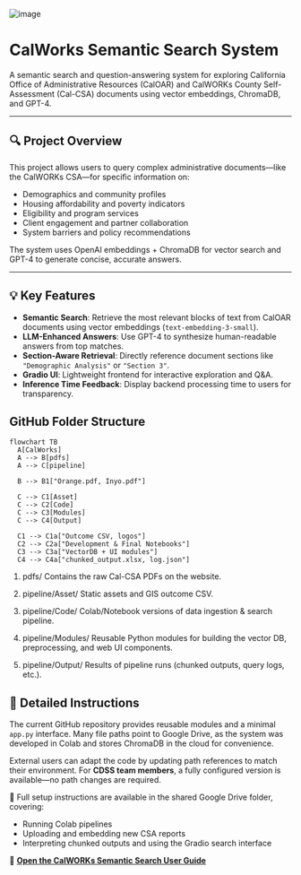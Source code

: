 ![image](https://github.com/user-attachments/assets/34a219f6-5a58-43e5-a0e4-54c004dfb5aa)


# CalWorks Semantic Search System

A semantic search and question-answering system for exploring California Office of Administrative Resources (CalOAR) and CalWORKs County Self-Assessment (Cal-CSA) documents using vector embeddings, ChromaDB, and GPT-4.

---

## 🔍 Project Overview

This project allows users to query complex administrative documents—like the CalWORKs CSA—for specific information on:

- Demographics and community profiles
- Housing affordability and poverty indicators
- Eligibility and program services
- Client engagement and partner collaboration
- System barriers and policy recommendations

The system uses OpenAI embeddings + ChromaDB for vector search and GPT-4 to generate concise, accurate answers.

---

## 💡 Key Features

- **Semantic Search**: Retrieve the most relevant blocks of text from CalOAR documents using vector embeddings (`text-embedding-3-small`).
- **LLM-Enhanced Answers**: Use GPT-4 to synthesize human-readable answers from top matches.
- **Section-Aware Retrieval**: Directly reference document sections like `"Demographic Analysis"` or `"Section 3"`.
- **Gradio UI**: Lightweight frontend for interactive exploration and Q&A.
- **Inference Time Feedback**: Display backend processing time to users for transparency.

## GitHub Folder Structure 

```mermaid
flowchart TB
  A[CalWorks]
  A --> B[pdfs]
  A --> C[pipeline]

  B --> B1["Orange.pdf, Inyo.pdf"]

  C --> C1[Asset]
  C --> C2[Code]
  C --> C3[Modules]
  C --> C4[Output]

  C1 --> C1a["Outcome CSV, logos"]
  C2 --> C2a["Development & Final Notebooks"]
  C3 --> C3a["VectorDB + UI modules"]
  C4 --> C4a["chunked_output.xlsx, log.json"]
```
1. pdfs/
Contains the raw Cal-CSA PDFs on the website.

2. pipeline/Asset/
Static assets and GIS outcome CSV.

3. pipeline/Code/
Colab/Notebook versions of data ingestion & search pipeline.

4. pipeline/Modules/
Reusable Python modules for building the vector DB, preprocessing, and web UI components.

5. pipeline/Output/
Results of pipeline runs (chunked outputs, query logs, etc.).

## 📘 Detailed Instructions

The current GitHub repository provides reusable modules and a minimal `app.py` interface. Many file paths point to Google Drive, as the system was developed in Colab and stores ChromaDB in the cloud for convenience. 

External users can adapt the code by updating path references to match their environment. For **CDSS team members**, a fully configured version is available—no path changes are required.

📄 Full setup instructions are available in the shared Google Drive folder, covering:
- Running Colab pipelines  
- Uploading and embedding new CSA reports  
- Interpreting chunked outputs and using the Gradio search interface

🔗 **[Open the CalWORKs Semantic Search User Guide](https://docs.google.com/document/d/11MolHVaaXLOZpZoYvNhsNJpvJgEAkjIRv0dqgxb6PnE/edit?tab=t.0)**


